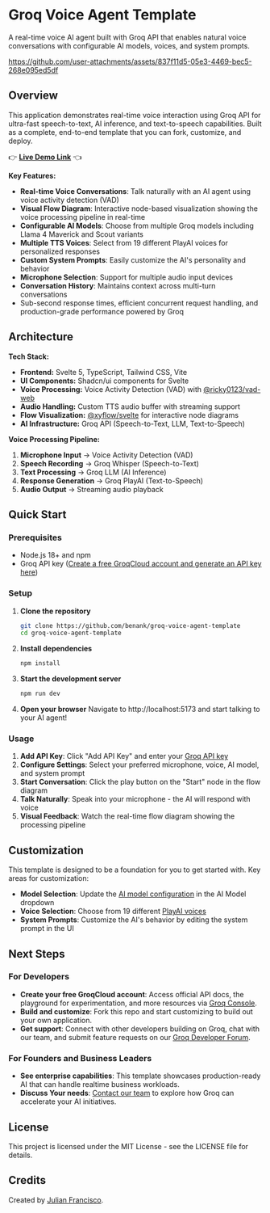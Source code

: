 # Groq Voice Agent Template

A real-time voice AI agent built with Groq API that enables natural voice conversations with configurable AI models, voices, and system prompts.


https://github.com/user-attachments/assets/837f11d5-05e3-4469-bec5-268e095ed5df


## Overview

This application demonstrates real-time voice interaction using Groq API for ultra-fast speech-to-text, AI inference, and text-to-speech capabilities. Built as a complete, end-to-end template that you can fork, customize, and deploy.

👉 [**Live Demo Link**](https://groq-voice-agent-template.vercel.groqcloud.net/) 👈

**Key Features:**
- **Real-time Voice Conversations**: Talk naturally with an AI agent using voice activity detection (VAD)
- **Visual Flow Diagram**: Interactive node-based visualization showing the voice processing pipeline in real-time
- **Configurable AI Models**: Choose from multiple Groq models including Llama 4 Maverick and Scout variants
- **Multiple TTS Voices**: Select from 19 different PlayAI voices for personalized responses
- **Custom System Prompts**: Easily customize the AI's personality and behavior
- **Microphone Selection**: Support for multiple audio input devices
- **Conversation History**: Maintains context across multi-turn conversations
- Sub-second response times, efficient concurrent request handling, and production-grade performance powered by Groq

## Architecture

**Tech Stack:**
- **Frontend:** Svelte 5, TypeScript, Tailwind CSS, Vite
- **UI Components:** Shadcn/ui components for Svelte
- **Voice Processing:** Voice Activity Detection (VAD) with [@ricky0123/vad-web](https://github.com/ricky0123/vad)
- **Audio Handling:** Custom TTS audio buffer with streaming support
- **Flow Visualization:** [@xyflow/svelte](https://www.npmjs.com/package/@xyflow/svelte) for interactive node diagrams
- **AI Infrastructure:** Groq API (Speech-to-Text, LLM, Text-to-Speech)

**Voice Processing Pipeline:**
1. **Microphone Input** → Voice Activity Detection (VAD)
2. **Speech Recording** → Groq Whisper (Speech-to-Text)
3. **Text Processing** → Groq LLM (AI Inference)
4. **Response Generation** → Groq PlayAI (Text-to-Speech)
5. **Audio Output** → Streaming audio playback

## Quick Start

### Prerequisites
- Node.js 18+ and npm
- Groq API key ([Create a free GroqCloud account and generate an API key here](https://console.groq.com/keys))

### Setup

1. **Clone the repository**
   ```bash
   git clone https://github.com/benank/groq-voice-agent-template
   cd groq-voice-agent-template
   ```

2. **Install dependencies**
   ```bash
   npm install
   ```

3. **Start the development server**
   ```bash
   npm run dev
   ```

4. **Open your browser**
   Navigate to http://localhost:5173 and start talking to your AI agent!

### Usage

1. **Add API Key**: Click "Add API Key" and enter your [Groq API key](https://console.groq.com/keys)
2. **Configure Settings**: Select your preferred microphone, voice, AI model, and system prompt
3. **Start Conversation**: Click the play button on the "Start" node in the flow diagram
4. **Talk Naturally**: Speak into your microphone - the AI will respond with voice
5. **Visual Feedback**: Watch the real-time flow diagram showing the processing pipeline

## Customization

This template is designed to be a foundation for you to get started with. Key areas for customization:

- **Model Selection**: Update the [AI model configuration](https://console.groq.com/docs/models) in the AI Model dropdown
- **Voice Selection**: Choose from 19 different [PlayAI voices](https://console.groq.com/docs/text-to-speech)
- **System Prompts**: Customize the AI's behavior by editing the system prompt in the UI

## Next Steps

### For Developers
- **Create your free GroqCloud account**: Access official API docs, the playground for experimentation, and more resources via [Groq Console](https://console.groq.com).
- **Build and customize**: Fork this repo and start customizing to build out your own application.
- **Get support**: Connect with other developers building on Groq, chat with our team, and submit feature requests on our [Groq Developer Forum](https://community.groq.com).

### For Founders and Business Leaders
- **See enterprise capabilities**: This template showcases production-ready AI that can handle realtime business workloads.
- **Discuss Your needs**: [Contact our team](https://groq.com/enterprise-access/) to explore how Groq can accelerate your AI initiatives.

## License

This project is licensed under the MIT License - see the LICENSE file for details.

## Credits

Created by [Julian Francisco](https://www.linkedin.com/in/julian-francisco/).
